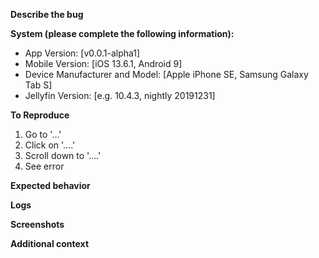 **Describe the bug**
<!-- A clear and concise description of what the bug is. -->

**System (please complete the following information):**
 - App Version: [v0.0.1-alpha1]
 - Mobile Version: [iOS 13.6.1, Android 9]
 - Device Manufacturer and Model: [Apple iPhone SE, Samsung Galaxy Tab S]
 - Jellyfin Version: [e.g. 10.4.3, nightly 20191231]

**To Reproduce**
<!-- Steps to reproduce the behavior: -->
1. Go to '...'
2. Click on '....'
3. Scroll down to '....'
4. See error

**Expected behavior**
<!-- A clear and concise description of what you expected to happen. -->

**Logs**
<!-- Please paste any log errors. -->

**Screenshots**
<!-- If applicable, add screenshots to help explain your problem. -->

**Additional context**
<!-- Add any other context about the problem here. -->
